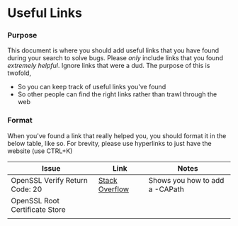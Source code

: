 # Useful Links

### Purpose

This document is where you should add useful links that you have found during your search to solve bugs. Please *only* include links that you found *extremely helpful*. Ignore links that were a dud. The purpose of this is twofold,

- So you can keep track of useful links you've found
- So other people can find the right links rather than trawl through the web

### Format

When you've found a link that really helped you, you should format it in the below table, like so. For brevity, please use hyperlinks to just have the website (use CTRL+K)



| **Issue**                      | **Link**                                                     | **Notes**                      |
| ------------------------------ | ------------------------------------------------------------ | ------------------------------ |
| OpenSSL Verify Return Code: 20 | [Stack Overflow](https://stackoverflow.com/questions/11548336/openssl-verify-return-code-20-unable-to-get-local-issuer-certificate) | Shows you how to add a -CAPath |
| OpenSSL Root Certificate Store |                                                              |                                |
|                                |                                                              |                                |

